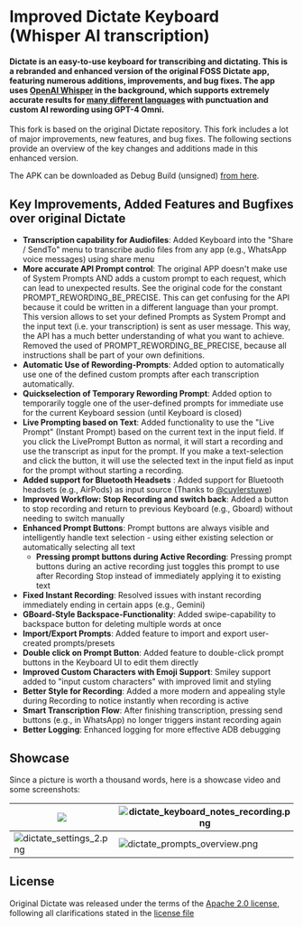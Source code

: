# Improved Dictate Keyboard (Whisper AI transcription)

#### Dictate is an easy-to-use keyboard for transcribing and dictating. This is a rebranded and enhanced version of the original FOSS Dictate app, featuring numerous additions, improvements, and bug fixes. The app uses [OpenAI Whisper](https://openai.com/index/whisper/) in the background, which supports extremely accurate results for [many different languages](https://platform.openai.com/docs/guides/speech-to-text/supported-languages) with punctuation and custom AI rewording using GPT-4 Omni.

This fork is based on the original Dictate repository. This fork includes a lot of major improvements, new features, and bug fixes.
The following sections provide an overview of the key changes and additions made in this enhanced version.

The APK can be downloaded as Debug Build (unsigned) [from here](https://github.com/bjspi/AI-Voice-Keyboard/blob/main/app/build/outputs/apk/debug/app-debug.apk). 

## Key Improvements, Added Features and Bugfixes over original Dictate

- **Transcription capability for Audiofiles**: Added Keyboard into the "Share / SendTo" menu to transcribe audio files from any app (e.g., WhatsApp voice messages) using share menu
- **More accurate API Prompt control**: The original APP doesn't make use of System Prompts AND adds a custom prompt to each request, which can lead to unexpected results. See the original code for the constant PROMPT_REWORDING_BE_PRECISE. This can get confusing for the API because it could be written in a different language than your prompt. This version allows to set your defined Prompts as System Prompt and the input text (i.e. your transcription) is sent as user message. This way, the API has a much better understanding of what you want to achieve. Removed the used of PROMPT_REWORDING_BE_PRECISE, because all instructions shall be part of your own definitions.
- **Automatic Use of Rewording-Prompts**: Added option to automatically use one of the defined custom prompts after each transcription automatically.
- **Quickselection of Temporary Rewording Prompt**: Added option to temporarily toggle one of the user-defined prompts for immediate use for the current Keyboard session (until Keyboard is closed)
- **Live Prompting based on Text**: Added functionality to use the "Live Prompt" (Instant Prompt) based on the current text in the input field. If you click the LivePrompt Button as normal, it will start a recording and use the transcript as input for the prompt. If you make a text-selection and click the button, it will use the selected text in the input field as input for the prompt without starting a recording.
- **Added support for Bluetooth Headsets** : Added support for Bluetooth headsets (e.g., AirPods) as input source (Thanks to [@cuylerstuwe](https://github.com/cuylerstuwe/Dictate/tree/for-pr))
- **Improved Workflow: Stop Recording and switch back**: Added a button to stop recording and return to previous Keyboard (e.g., Gboard) without needing to switch manually
- **Enhanced Prompt Buttons**: Prompt buttons are always visible and intelligently handle text selection - using either existing selection or automatically selecting all text
  - **Pressing prompt buttons during Active Recording**: Pressing prompt buttons during an active recording just toggles this prompt to use after Recording Stop instead of immediately applying it to existing text
- **Fixed Instant Recording**: Resolved issues with instant recording immediately ending in certain apps (e.g., Gemini)
- **GBoard-Style Backspace-Functionality**: Added swipe-capability to backspace button for deleting multiple words at once
- **Import/Export Prompts**: Added feature to import and export user-created prompts/presets
- **Double click on Prompt Button**: Added feature to double-click prompt buttons in the Keyboard UI to edit them directly
- **Improved Custom Characters with Emoji Support**: Smiley support added to "input custom characters" with improved limit and styling
- **Better Style for Recording**: Added a more modern and appealing style during Recording to notice instantly when recording is active
- **Smart Transcription Flow**: After finishing transcription, pressing send buttons (e.g., in WhatsApp) no longer triggers instant recording again
- **Better Logging**: Enhanced logging for more effective ADB debugging

## Showcase

Since a picture is worth a thousand words, here is a showcase video and some screenshots:

| <a href='https://youtube.com/watch?v=F6C1hRi1PSI'><img src='https://github.com/DevEmperor/Dictate/blob/624fde1cbc8e29fdb77f334f3edfa6231d27df82/img/dictate_player.png?raw=true'/></a> | ![dictate_keyboard_notes_recording.png](https://github.com/DevEmperor/Dictate/blob/624fde1cbc8e29fdb77f334f3edfa6231d27df82/img/dictate_keyboard_notes_recording.png?raw=true) | ![dictate_settings.png](https://github.com/DevEmperor/Dictate/blob/624fde1cbc8e29fdb77f334f3edfa6231d27df82/img/dictate_settings.png?raw=true) |
| ------------------------------------------------------------ | ------------------------------------------------------------ | ------------------------------------------------------------ |
| ![dictate_settings_2.png](https://github.com/DevEmperor/Dictate/blob/58fd05bad9b33a91efb51a9506f6d9bf6310ad5b/img/dictate_settings_2.png?raw=true) | ![dictate_prompts_overview.png](https://github.com/DevEmperor/Dictate/blob/624fde1cbc8e29fdb77f334f3edfa6231d27df82/img/dictate_prompts_overview.png?raw=true) | ![dictate_prompts_edit.png](https://github.com/DevEmperor/Dictate/blob/624fde1cbc8e29fdb77f334f3edfa6231d27df82/img/dictate_prompts_edit.png?raw=true) |


## License

Original Dictate was released under the terms of the [Apache 2.0 license](https://www.apache.org/licenses/LICENSE-2.0), following all clarifications stated in the [license file](https://raw.githubusercontent.com/DevEmperor/Dictate/master/LICENSE)
